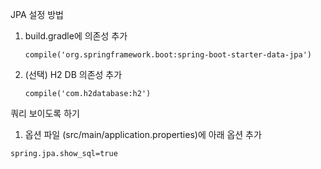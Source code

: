 JPA 설정 방법
1. build.gradle에 의존성 추가
   ~~~
   compile('org.springframework.boot:spring-boot-starter-data-jpa')
   ~~~
2. (선택) H2 DB 의존성 추가
   ~~~
   compile('com.h2database:h2')
   ~~~

쿼리 보이도록 하기
1. 옵션 파일 (src/main/application.properties)에 아래 옵션 추가
~~~
spring.jpa.show_sql=true
~~~
